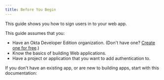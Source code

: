 ```yaml
---
title: Before You Begin
---
```

This guide shows you how to sign users in to your web app.

This guide assumes that you:

* Have an Okta Developer Edition organization. (Don't have one? [Create one for free](https://developer.okta.com/signup).)
* Know the basics of building Web applications.
* Have a project or application that you want to add authentication to.

<!-- * Are building a web app that's rendered by a server.
    - If you are building a mobile app, see [Sign Users in to Your Mobile App].
    - If you are building a single-page app, see [Sign Users in to Your SPA App] -->

If you don't have an existing app, or are new to building apps, start with this documentation:

<StackSelector snippet="create-app"/>

<NextSectionLink/>